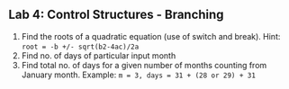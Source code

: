 ## Lab 4: Control Structures - Branching
1. Find the roots of a quadratic equation (use of switch and break). Hint: `root = -b +/- sqrt(b2-4ac)/2a`
2. Find no. of days of particular input month
3. Find total no. of days for a given number of months counting from January month. Example: `m = 3, days = 31 + (28 or 29) + 31`